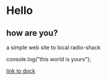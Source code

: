 # Hello
## how are you?
a simple web site to local radio-shack

  console.log("this world is yours");

[link to dock](https://www.youtube.com/watch?v=dQw4w9WgXcQ)
